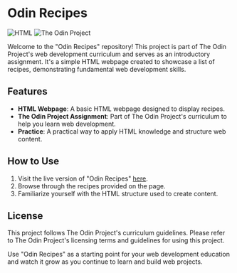 # Odin Recipes

![HTML](https://img.shields.io/badge/HTML-5-orange)
![The Odin Project](https://img.shields.io/badge/The%20Odin%20Project-Assignment-blue)

Welcome to the "Odin Recipes" repository! This project is part of The Odin Project's web development curriculum and serves as an introductory assignment. It's a simple HTML webpage created to showcase a list of recipes, demonstrating fundamental web development skills.

## Features

- **HTML Webpage**: A basic HTML webpage designed to display recipes.
- **The Odin Project Assignment**: Part of The Odin Project's curriculum to help you learn web development.
- **Practice**: A practical way to apply HTML knowledge and structure web content.

## How to Use

1. Visit the live version of "Odin Recipes" [here](https://denis-vp.github.io/odin-recipes/).
2. Browse through the recipes provided on the page.
3. Familiarize yourself with the HTML structure used to create content.

## License

This project follows The Odin Project's curriculum guidelines. Please refer to The Odin Project's licensing terms and guidelines for using this project.

Use "Odin Recipes" as a starting point for your web development education and watch it grow as you continue to learn and build web projects.
